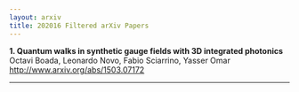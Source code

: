 ```yaml
---
layout: arxiv
title: 202016 Filtered arXiv Papers
---
```


**1.    Quantum walks in synthetic gauge fields with 3D integrated photonics**  
Octavi Boada, Leonardo Novo, Fabio Sciarrino, Yasser Omar  
http://www.arxiv.org/abs/1503.07172  
<blockquote>
<p>

</p>
</blockquote>

------

